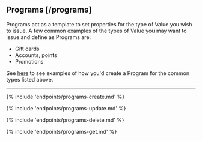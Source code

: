 ## Programs [/programs]

Programs act as a template to set properties for the type of Value you wish to issue. 
A few common examples of the types of Value you may want to issue and define as Programs are:
- Gift cards
- Accounts, points 
- Promotions  

See [here](https://localhost:8181/docs/) to see examples of how you'd create a Program for the common types listed above.

---
{% include 'endpoints/programs-create.md' %}

{% include 'endpoints/programs-update.md' %}

{% include 'endpoints/programs-delete.md' %}

{% include 'endpoints/programs-get.md' %}
